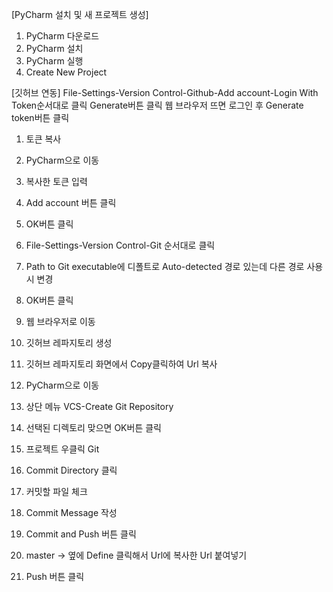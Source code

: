 [PyCharm 설치 및 새 프로젝트 생성]
1. PyCharm 다운로드
2. PyCharm 설치
3. PyCharm 실행
4. Create New Project

[깃허브 연동]
File-Settings-Version Control-Github-Add account-Login With Token순서대로 클릭
Generate버튼 클릭
웹 브라우저 뜨면 로그인 후 Generate token버튼 클릭
1. 토큰 복사
2. PyCharm으로 이동
3. 복사한 토큰 입력
4. Add account 버튼 클릭
5. OK버튼 클릭

4. File-Settings-Version Control-Git 순서대로 클릭
5. Path to Git executable에 디폴트로 Auto-detected 경로 있는데 다른 경로 사용 시 변경
6. OK버튼 클릭

7. 웹 브라우저로 이동
8. 깃허브 레파지토리 생성
9. 깃허브 레파지토리 화면에서 Copy클릭하여 Url 복사

10. PyCharm으로 이동
11. 상단 메뉴 VCS-Create Git Repository
12. 선택된 디렉토리 맞으면 OK버튼 클릭

13. 프로젝트 우클릭 Git
14. Commit Directory 클릭
15. 커밋할 파일 체크
16. Commit Message 작성
17. Commit and Push 버튼 클릭
18. master -> 옆에 Define 클릭해서 Url에 복사한 Url 붙여넣기
19. Push 버튼 클릭
